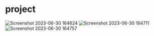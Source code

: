 # project
![Screenshot 2023-06-30 164624](https://github.com/Aliiiranmanesh/project/assets/124519685/38a5711d-a7ab-4c1a-9d8e-f4885a106e5d)
![Screenshot 2023-06-30 164711](https://github.com/Aliiiranmanesh/project/assets/124519685/73205503-4880-403c-bcc0-9919943697f6)
![Screenshot 2023-06-30 164757](https://github.com/Aliiiranmanesh/project/assets/124519685/f43eac85-4e1f-4244-80fb-8b9dcefc1d12)

